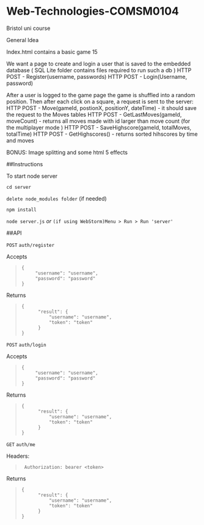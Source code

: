 # Web-Technologies-COMSM0104
Bristol uni course

General Idea 

Index.html contains a basic game 15

We want a page to create and login a user that is saved to the embedded database ( SQL Lite folder contains files required to run such a db )
HTTP POST - Register(username, passwords)
HTTP POST - Login(Username, password)

After a user is logged to the game page the game is shuffled into a random position. Then after each click on a square, a request is sent to the server:
HTTP POST - Move(gameId, postionX, positionY, dateTime) - it should save the request to the Moves tables
HTTP POST - GetLastMoves(gameId, moveCount) - returns all moves made with id larger than move count (for the multiplayer mode )
HTTP POST - SaveHighscore(gameId, totalMoves, totalTime)
HTTP POST - GetHighscores() - returns sorted hihscores by time and moves 

BONUS:
Image splitting and some html 5 effects

##Instructions

To start node server

`cd server`

`delete node_modules folder` (if needed)

`npm install`

`node server.js` *or* `(if using WebStorm)Menu > Run > Run 'server'`

##API

`POST` `auth/register`

Accepts
>     {
>          "username": "username",
>          "password": "password"
>     }

Returns
>     {
>           "result": {
>               "username": "username",
>               "token": "token"
>           }
>     }

`POST` `auth/login`

Accepts
>     {
>          "username": "username",
>          "password": "password"
>     }

Returns
>     {
>           "result": {
>               "username": "username",
>               "token": "token"
>           }
>     }


`GET` `auth/me`

Headers:
>      Authorization: bearer <token>

Returns
>     {
>           "result": {
>               "username": "username",
>               "token": "token"
>           }
>     }
